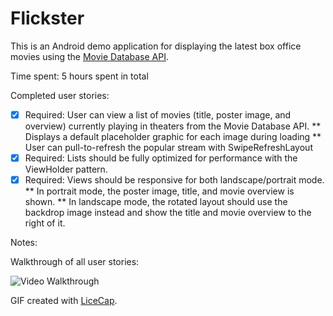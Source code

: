 # Flickster

This is an Android demo application for displaying the latest box office movies using the [Movie Database API](http://docs.themoviedb.apiary.io/#).

Time spent: 5 hours spent in total

Completed user stories:

 * [x] Required: User can view a list of movies (title, poster image, and overview) currently playing in theaters from the Movie Database API.
   ** Displays a default placeholder graphic for each image during loading
   ** User can pull-to-refresh the popular stream with SwipeRefreshLayout
 * [x] Required: Lists should be fully optimized for performance with the ViewHolder pattern. 
 * [x] Required: Views should be responsive for both landscape/portrait mode.
   ** In portrait mode, the poster image, title, and movie overview is shown.
   ** In landscape mode, the rotated layout should use the backdrop image instead and show the title and movie overview to the right of it.
 
Notes:

Walkthrough of all user stories:

![Video Walkthrough](anim_rotten_tomatoes.gif)

GIF created with [LiceCap](http://www.cockos.com/licecap/).


